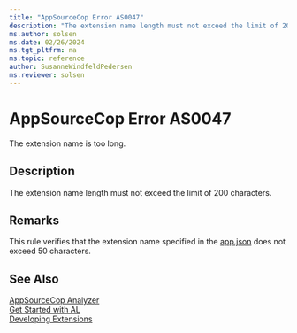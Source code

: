 ```yaml
---
title: "AppSourceCop Error AS0047"
description: "The extension name length must not exceed the limit of 200 characters."
ms.author: solsen
ms.date: 02/26/2024
ms.tgt_pltfrm: na
ms.topic: reference
author: SusanneWindfeldPedersen
ms.reviewer: solsen
---
```

[//]: # (START>DO_NOT_EDIT)
[//]: # (IMPORTANT:Do not edit any of the content between here and the END>DO_NOT_EDIT.)
[//]: # (Any modifications should be made in the .xml files in the ModernDev repo.)
# AppSourceCop Error AS0047
The extension name is too long.

## Description
The extension name length must not exceed the limit of 200 characters.

[//]: # (IMPORTANT: END>DO_NOT_EDIT)

## Remarks

This rule verifies that the extension name specified in the [app.json](../devenv-json-files.md) does not exceed 50 characters.

## See Also  
[AppSourceCop Analyzer](appsourcecop.md)  
[Get Started with AL](../devenv-get-started.md)  
[Developing Extensions](../devenv-dev-overview.md)  
